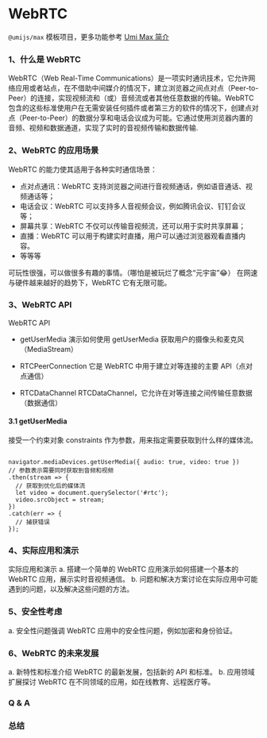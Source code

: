 # WebRTC

`@umijs/max` 模板项目，更多功能参考 [Umi Max 简介](https://umijs.org/docs/max/introduce)

### 1、什么是 WebRTC

WebRTC（Web Real-Time Communications）是一项实时通讯技术，它允许网络应用或者站点，在不借助中间媒介的情况下，建立浏览器之间点对点（Peer-to-Peer）的连接，实现视频流和（或）音频流或者其他任意数据的传输。WebRTC 包含的这些标准使用户在无需安装任何插件或者第三方的软件的情况下，创建点对点（Peer-to-Peer）的数据分享和电话会议成为可能。它通过使用浏览器内置的音频、视频和数据通道，实现了实时的音视频传输和数据传输.

### 2、WebRTC 的应用场景

WebRTC 的能力使其适用于各种实时通信场景：

- 点对点通讯：WebRTC 支持浏览器之间进行音视频通话，例如语音通话、视频通话等；
- 电话会议：WebRTC 可以支持多人音视频会议，例如腾讯会议、钉钉会议等；
- 屏幕共享：WebRTC 不仅可以传输音视频流，还可以用于实时共享屏幕；
- 直播：WebRTC 可以用于构建实时直播，用户可以通过浏览器观看直播内容。
- 等等等

可玩性很强，可以做很多有趣的事情。（哪怕是被玩烂了概念“元宇宙”😂） 在网速与硬件越来越好的趋势下，WebRTC 它有无限可能。

### 3、WebRTC API

WebRTC API

- getUserMedia 演示如何使用 getUserMedia 获取用户的摄像头和麦克风（MediaStream）

- RTCPeerConnection 它是 WebRTC 中用于建立对等连接的主要 API（点对点通信）

- RTCDataChannel RTCDataChannel，它允许在对等连接之间传输任意数据（数据通信）

#### 3.1 getUserMedia

接受一个约束对象 constraints 作为参数，用来指定需要获取到什么样的媒体流。

```

navigator.mediaDevices.getUserMedia({ audio: true, video: true })
// 参数表示需要同时获取到音频和视频
.then(stream => {
  // 获取到优化后的媒体流
  let video = document.querySelector('#rtc');
  video.srcObject = stream;
})
.catch(err => {
  // 捕获错误
});

```

### 4、实际应用和演示

实际应用和演示 a. 搭建一个简单的 WebRTC 应用演示如何搭建一个基本的 WebRTC 应用，展示实时音视频通信。 b. 问题和解决方案讨论在实际应用中可能遇到的问题，以及解决这些问题的方法。

### 5、安全性考虑

a. 安全性问题强调 WebRTC 应用中的安全性问题，例如加密和身份验证。

### 6、WebRTC 的未来发展

a. 新特性和标准介绍 WebRTC 的最新发展，包括新的 API 和标准。 b. 应用领域扩展探讨 WebRTC 在不同领域的应用，如在线教育、远程医疗等。

### Q & A

### 总结

<!--
 结语 a. 总结要点总结 WebRTC 的关键概念和应用。 b. 鼓励进一步学习提供学习资源，鼓励听众深入了解 WebRTC。通过这样的结构，你可以在分享中涵盖 WebRTC 的核心概念、API 和实际应用，使听众对这一技术有一个全面的了解。在分享中加入一些实际演示，可以更好地展示 WebRTC 的功能和潜在应用。
1. 介绍 WebRTC a. 定义和背景说明 WebRTC 是什么，它的全称是 Web Real-Time Communication。提到 WebRTC 的起源和发展背景。 b. 核心特性强调 WebRTC 的核心特性，如实时音视频通信、数据传输等。
2. WebRTC 架构 a. 组件概述解释 WebRTC 架构的主要组件，包括媒体引擎、信令服务器、NAT 遍历等。 b. 信令传递解释信令服务器的作用，以及在 WebRTC 中如何建立连接和交换元数据。
3. WebRTC API a. getUserMedia 演示如何使用 getUserMedia 获取用户的摄像头和麦克风。 b. RTCPeerConnection 介绍 RTCPeerConnection，它是 WebRTC 中用于建立对等连接的主要 API。 c. RTCDataChannel 解释 RTCDataChannel，它允许在对等连接之间传输任意数据。 -->
